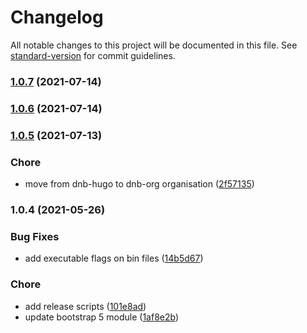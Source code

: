 # Changelog

All notable changes to this project will be documented in this file. See [standard-version](https://github.com/conventional-changelog/standard-version) for commit guidelines.

### [1.0.7](https://github.com/themefisher/themefisher-docs/compare/v1.0.6...v1.0.7) (2021-07-14)

### [1.0.6](https://github.com/themefisher/themefisher-docs/compare/v1.0.5...v1.0.6) (2021-07-14)

### [1.0.5](https://github.com/themefisher/themefisher-docs/compare/v1.0.4...v1.0.5) (2021-07-13)


### Chore

* move from dnb-hugo to dnb-org organisation ([2f57135](https://github.com/themefisher/themefisher-docs/commit/2f5713583fffeb12d40db5a87943b9db3f5e9834))

### 1.0.4 (2021-05-26)


### Bug Fixes

* add executable flags on bin files ([14b5d67](https://github.com/themefisher/themefisher-docs/commit/14b5d6799960630e9254dc414bb6a20c4baf6016))


### Chore

* add release scripts ([101e8ad](https://github.com/themefisher/themefisher-docs/commit/101e8ad64738f3836702d847e577d08571296957))
* update bootstrap 5 module ([1af8e2b](https://github.com/themefisher/themefisher-docs/commit/1af8e2ba89d1dede40ff6cad77cdf287bcec4c5a))
